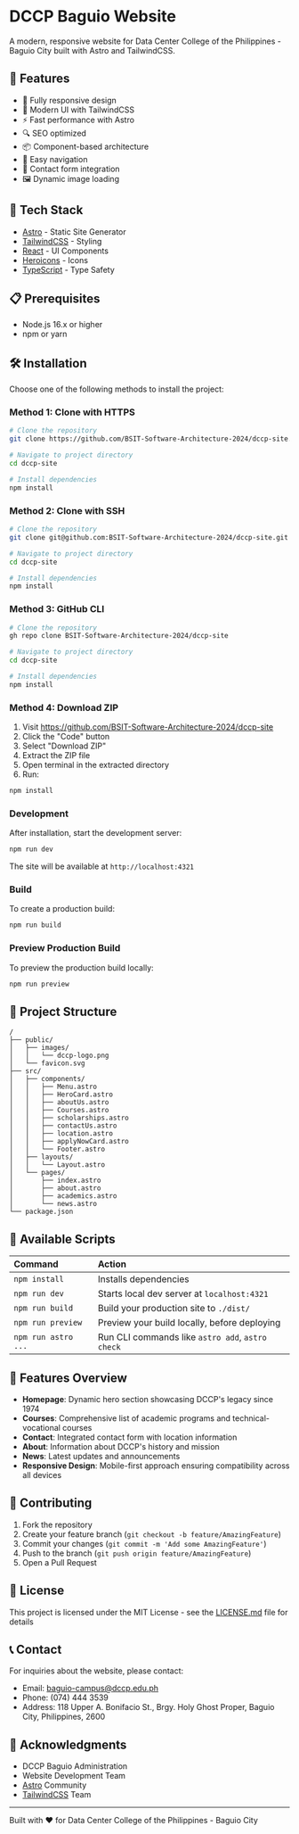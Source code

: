 # DCCP Baguio Website

A modern, responsive website for Data Center College of the Philippines - Baguio City built with Astro and TailwindCSS.

## 🌟 Features

- 📱 Fully responsive design
- 🎨 Modern UI with TailwindCSS
- ⚡ Fast performance with Astro
- 🔍 SEO optimized
- 📦 Component-based architecture
- 🎯 Easy navigation
- 📝 Contact form integration
- 🖼️ Dynamic image loading

## 🚀 Tech Stack

- [Astro](https://astro.build/) - Static Site Generator
- [TailwindCSS](https://tailwindcss.com/) - Styling
- [React](https://reactjs.org/) - UI Components
- [Heroicons](https://heroicons.com/) - Icons
- [TypeScript](https://www.typescriptlang.org/) - Type Safety

## 📋 Prerequisites

- Node.js 16.x or higher
- npm or yarn

## 🛠️ Installation

Choose one of the following methods to install the project:

### Method 1: Clone with HTTPS

```bash
# Clone the repository
git clone https://github.com/BSIT-Software-Architecture-2024/dccp-site.git

# Navigate to project directory
cd dccp-site

# Install dependencies
npm install
```

### Method 2: Clone with SSH

```bash
# Clone the repository
git clone git@github.com:BSIT-Software-Architecture-2024/dccp-site.git

# Navigate to project directory
cd dccp-site

# Install dependencies
npm install
```

### Method 3: GitHub CLI

```bash
# Clone the repository
gh repo clone BSIT-Software-Architecture-2024/dccp-site

# Navigate to project directory
cd dccp-site

# Install dependencies
npm install
```

### Method 4: Download ZIP

1. Visit https://github.com/BSIT-Software-Architecture-2024/dccp-site
2. Click the "Code" button
3. Select "Download ZIP"
4. Extract the ZIP file
5. Open terminal in the extracted directory
6. Run:
```bash
npm install
```

### Development

After installation, start the development server:

```bash
npm run dev
```

The site will be available at `http://localhost:4321`

### Build

To create a production build:

```bash
npm run build
```

### Preview Production Build

To preview the production build locally:

```bash
npm run preview
```

## 📁 Project Structure

```text
/
├── public/
│   ├── images/
│   │   └── dccp-logo.png
│   └── favicon.svg
├── src/
│   ├── components/
│   │   ├── Menu.astro
│   │   ├── HeroCard.astro
│   │   ├── aboutUs.astro
│   │   ├── Courses.astro
│   │   ├── scholarships.astro
│   │   ├── contactUs.astro
│   │   ├── location.astro
│   │   ├── applyNowCard.astro
│   │   └── Footer.astro
│   ├── layouts/
│   │   └── Layout.astro
│   └── pages/
│       ├── index.astro
│       ├── about.astro
│       ├── academics.astro
│       └── news.astro
└── package.json
```

## 🔧 Available Scripts

| Command                   | Action                                           |
| :------------------------ | :----------------------------------------------- |
| `npm install`             | Installs dependencies                            |
| `npm run dev`            | Starts local dev server at `localhost:4321`      |
| `npm run build`          | Build your production site to `./dist/`          |
| `npm run preview`        | Preview your build locally, before deploying     |
| `npm run astro ...`      | Run CLI commands like `astro add`, `astro check` |

## 🎯 Features Overview

- **Homepage**: Dynamic hero section showcasing DCCP's legacy since 1974
- **Courses**: Comprehensive list of academic programs and technical-vocational courses
- **Contact**: Integrated contact form with location information
- **About**: Information about DCCP's history and mission
- **News**: Latest updates and announcements
- **Responsive Design**: Mobile-first approach ensuring compatibility across all devices

## 🤝 Contributing

1. Fork the repository
2. Create your feature branch (`git checkout -b feature/AmazingFeature`)
3. Commit your changes (`git commit -m 'Add some AmazingFeature'`)
4. Push to the branch (`git push origin feature/AmazingFeature`)
5. Open a Pull Request

## 📄 License

This project is licensed under the MIT License - see the [LICENSE.md](LICENSE.md) file for details

## 📞 Contact

For inquiries about the website, please contact:
- Email: baguio-campus@dccp.edu.ph
- Phone: (074) 444 3539
- Address: 118 Upper A. Bonifacio St., Brgy. Holy Ghost Proper, Baguio City, Philippines, 2600

## 🙏 Acknowledgments

- DCCP Baguio Administration
- Website Development Team
- [Astro](https://astro.build/) Community
- [TailwindCSS](https://tailwindcss.com/) Team

---
Built with ❤️ for Data Center College of the Philippines - Baguio City
